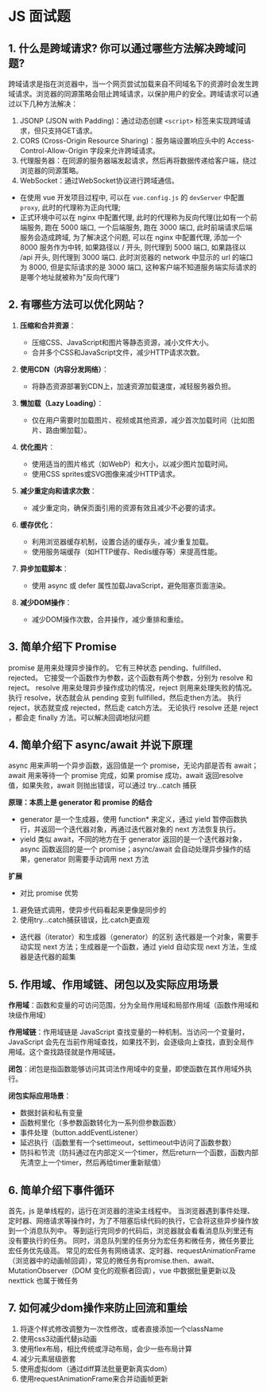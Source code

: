 # JS 面试题

## 1. 什么是跨域请求? 你可以通过哪些方法解决跨域问题?

跨域请求是指在浏览器中，当一个网页尝试加载来自不同域名下的资源时会发生跨域请求。浏览器的同源策略会阻止跨域请求，以保护用户的安全。跨域请求可以通过以下几种方法解决： 
1. JSONP (JSON with Padding)：通过动态创建 `<script>` 标签来实现跨域请求，但只支持GET请求。 
2. CORS (Cross-Origin Resource Sharing)：服务端设置响应头中的 Access-Control-Allow-Origin 字段来允许跨域请求。 
3. 代理服务器：在同源的服务器端发起请求，然后再将数据传递给客户端，绕过浏览器的同源策略。 
4. WebSocket：通过WebSocket协议进行跨域通信。

- 在使用 vue 开发项目过程中, 可以在 `vue.config.js` 的 `devServer` 中配置 `proxy`, 此时的代理称为正向代理; 
- 正式环境中可以在 nginx 中配置代理, 此时的代理称为反向代理(比如有一个前端服务, 跑在 5000 端口, 一个后端服务, 跑在 3000 端口, 此时前端请求后端服务会造成跨域, 为了解决这个问题, 可以在 nginx 中配置代理, 添加一个 8000 服务作为中转, 如果路径以 / 开头, 则代理到 5000 端口, 如果路径以 /api 开头, 则代理到 3000 端口. 此时浏览器的 network 中显示的 url 的端口为 8000, 但是实际请求的是 3000 端口, 这种客户端不知道服务端实际请求的是哪个地址就被称为"反向代理")

## 2. 有哪些方法可以优化网站？
1. **压缩和合并资源**： 
   - 压缩CSS、JavaScript和图片等静态资源，减小文件大小。 
   - 合并多个CSS和JavaScript文件，减少HTTP请求次数。 
 
2. **使用CDN（内容分发网络）**： 
   - 将静态资源部署到CDN上，加速资源加载速度，减轻服务器负担。 
 
3. **懒加载（Lazy Loading）**： 
   - 仅在用户需要时加载图片、视频或其他资源，减少首次加载时间（比如图片、路由懒加载）。 
 
4. **优化图片**： 
   - 使用适当的图片格式（如WebP）和大小，以减少图片加载时间。 
   - 使用CSS sprites或SVG图像来减少HTTP请求。 
 
5. **减少重定向和请求次数**： 
   - 减少重定向，确保页面引用的资源有效且减少不必要的请求。 
 
6. **缓存优化**： 
   - 利用浏览器缓存机制，设置合适的缓存头，减少重复加载。 
   - 使用服务端缓存（如HTTP缓存、Redis缓存等）来提高性能。 
 
7. **异步加载脚本**： 
   - 使用 async 或 defer 属性加载JavaScript，避免阻塞页面渲染。 
 
8. **减少DOM操作**： 
   - 减少DOM操作次数，合并操作，减少重排和重绘。 

## 3. 简单介绍下 Promise
promise 是用来处理异步操作的。
它有三种状态 pending、fullfilled、rejected。
它接受一个函数作为参数，这个函数有两个参数，分别为 resolve 和 reject。
resolve 用来处理异步操作成功的情况，reject 则用来处理失败的情况。
执行 resolve，状态就会从 pending 变到 fullfilled，然后走then方法。
执行 reject，状态就变成 rejected，然后走 catch方法。
无论执行 resolve 还是 reject ，都会走 finally 方法。可以解决回调地狱问题

## 4. 简单介绍下 async/await 并说下原理
async 用来声明一个异步函数，返回值是一个 promise，无论内部是否有 await；await 用来等待一个 promise 完成，如果 promise 成功，await 返回resolve 值，如果失败，await 则抛出错误，可以通过 try…catch 捕获

**原理：本质上是 generator 和 promise 的结合**
- generator 是一个生成器，使用 function* 来定义，通过 yield 暂停函数执行，并返回一个迭代器对象，再通过迭代器对象的 next 方法恢复执行。
- yield 类似 await，不同的地方在于 generator 返回的是一个迭代器对象，async 函数返回的是一个 promise；async/await 会自动处理异步操作的结果，generator 则需要手动调用 next 方法

**扩展**
- 对比 promise 优势
1. 避免链式调用，使异步代码看起来更像是同步的
2. 使用try…catch捕获错误，比.catch更直观

- 迭代器（iterator）和生成器（generator）的区别
迭代器是一个对象，需要手动实现 next 方法；生成器是一个函数，通过 yield 自动实现 next 方法，生成器是迭代器的超集

## 5. 作用域、作用域链、闭包以及实际应用场景
**作用域**：函数和变量的可访问范围，分为全局作用域和局部作用域（函数作用域和块级作用域）

**作用域链**：作用域链是 JavaScript 查找变量的一种机制。当访问一个变量时，JavaScript 会先在当前作用域查找，如果找不到，会逐级向上查找，直到全局作用域。这个查找路径就是作用域链。

**闭包**：闭包是指函数能够访问其词法作用域中的变量，即使函数在其作用域外执行。

**闭包实际应用场景**：
- 数据封装和私有变量
- 函数柯里化（多参数函数转化为一系列但参数函数）
- 事件处理（button.addEventListener）
- 延迟执行（函数里有一个settimeout，settimeout中访问了函数参数）
- 防抖和节流（防抖通过在内部定义一个timer，然后return一个函数，函数内部先清空上一个timer，然后再给timer重新赋值）

## 6. 简单介绍下事件循环
首先，js 是单线程的，运行在浏览器的渲染主线程中。
当浏览器遇到事件处理、定时器、网络请求等操作时，为了不阻塞后续代码的执行，它会将这些异步操作放到一个消息队列中。
等到运行完同步的代码后，浏览器就会看看消息队列里还有没有要执行的任务。
同时，消息队列里的任务分为宏任务和微任务，微任务要比宏任务优先级高。
常见的宏任务有网络请求、定时器、requestAnimationFrame（浏览器中的动画帧回调），常见的微任务有promise.then、await、MutationObserver（DOM 变化的观察者回调），vue 中数据批量更新以及 nexttick 也属于微任务

## 7. 如何减少dom操作来防止回流和重绘
1. 将逐个样式修改调整为一次性修改，或者直接添加一个className
2. 使用css3动画代替js动画
3. 使用flex布局，相比传统或浮动布局，会少一些布局计算
4. 减少元素层级嵌套
5. 使用虚拟dom（通过diff算法批量更新真实dom）
6. 使用requestAnimationFrame来合并动画帧更新
